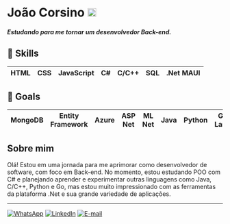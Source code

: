 # João Corsino <img src="https://emojigraph.org/media/apple/flag-brazil_1f1e7-1f1f7.png" alt="Bandeira do Brasil" height="20"/>

##### Estudando para me tornar um desenvolvedor Back-end.
## :book: Skills
HTML | CSS | JavaScript | C# | C/C++ | SQL | .Net MAUI
|-|-|-|-|-|-|-|

## :scroll: Goals
| MongoDB | Entity Framework | Azure | ASP Net | ML Net | Java | Python | Go Lang | Blazor
|-|-|-|-|-|-|-|-|-|

## Sobre mim
Olá! Estou em uma jornada para me aprimorar como desenvolvedor de software, com foco em Back-end.
No momento, estou estudando POO com C# e planejando aprender e experimentar outras linguagens como Java, C/C++, Python e Go, mas estou muito impressionado com as ferramentas da plataforma .Net e sua grande variedade de aplicações.
___
[![WhatsApp](https://img.shields.io/badge/WhatsApp-25D366?style=for-the-badge&logo=whatsapp&logoColor=white)](https://wa.me/5512996399108) [![LinkedIn](https://img.shields.io/badge/LinkedIn-000?style=for-the-badge&logo=linkedin&logoColor=0E76A8)](https://www.linkedin.com/in/jota-corsino/) [![E-mail](https://img.shields.io/badge/-Email-000?style=for-the-badge&logo=microsoft-outlook&logoColor=007BFF)](mailto:oi.corsino@gmail.com)
